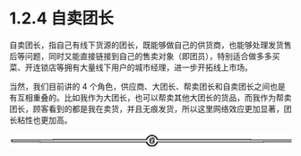 # 1.2.4 自卖团长

自卖团长，指自己有线下货源的团长，既能够做自己的供货商，也能够处理发货售后等问题，同时又能直接链接到自己的售卖对象（即团员），特别适合做多多买菜、开连锁店等拥有大量线下用户的城市经理，进一步开拓线上市场。

当然，我们目前讲的 4 个角色，供应商、大团长、帮卖团长和自卖团长之间也是有互相重叠的。比如我作为大团长，也可以帮卖其他大团长的货品，而我作为帮卖团长，顾客看到的都是我在卖货，并且无痕发货，所以这里网络效应更加显著，团长粘性也更加高。

![](img/dd92b07373c3325b41989991c0898588.png)